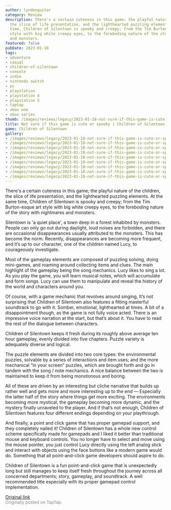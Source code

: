 ```yaml
---
author: lyndonguitar
category: Review
description: There's a certain cuteness in this game; the playful nature of the children,
  the slice of life presentation, and the lighthearted puzzling elements. At the same
  time, Children of Silentown is spooky and creepy; from the Tim Burton-esque art
  style with big white creepy eyes, to the foreboding nature of the story with nightmares
  and monsters.
featured: false
pubDate: 2023-01-18
tags:
- adventure
- casual
- children-of-silentown
- console
- indie
- nintendo switch
- pc
- playstation
- playstation 4
- playstation 5
- taptap
- xbox one
- xbox series
thumb: /images/reviews/legacy/2023-01-18-not-sure-if-this-game-is-cute-or-spooky--children-of-silentown---review-0.avif
title: Not sure if this game is cute or spooky | Children of Silentown - Review
game: Children of Silentown
gallery:
- /images/reviews/legacy/2023-01-18-not-sure-if-this-game-is-cute-or-spooky--children-of-silentown---review-0.avif
- /images/reviews/legacy/2023-01-18-not-sure-if-this-game-is-cute-or-spooky--children-of-silentown---review-1.avif
- /images/reviews/legacy/2023-01-18-not-sure-if-this-game-is-cute-or-spooky--children-of-silentown---review-2.avif
- /images/reviews/legacy/2023-01-18-not-sure-if-this-game-is-cute-or-spooky--children-of-silentown---review-3.avif
- /images/reviews/legacy/2023-01-18-not-sure-if-this-game-is-cute-or-spooky--children-of-silentown---review-4.avif
- /images/reviews/legacy/2023-01-18-not-sure-if-this-game-is-cute-or-spooky--children-of-silentown---review-5.avif
- /images/reviews/legacy/2023-01-18-not-sure-if-this-game-is-cute-or-spooky--children-of-silentown---review-6.avif
- /images/reviews/legacy/2023-01-18-not-sure-if-this-game-is-cute-or-spooky--children-of-silentown---review-7.avif
- /images/reviews/legacy/2023-01-18-not-sure-if-this-game-is-cute-or-spooky--children-of-silentown---review-8.avif
---
```

There's a certain cuteness in this game; the playful nature of the children, the slice of life presentation, and the lighthearted puzzling elements. At the same time, Children of Silentown is spooky and creepy; from the Tim Burton-esque art style with big white creepy eyes, to the foreboding nature of the story with nightmares and monsters.

Silentown is 'a quiet place', a town deep in a forest inhabited by monsters. People can only go out during daylight, loud noises are forbidden, and there are occasional disappearances usually attributed to the monsters. This has become the norm. Recently, disappearances are becoming more frequent, and it’s up to our character, one of the children named Lucy, to courageously investigate.

Most of the gameplay elements are composed of puzzling solving, doing mini-games, and roaming around collecting items and clues. The main highlight of the gameplay being the song mechanics. Lucy likes to sing a lot. As you play the game, you will learn musical notes, which will accumulate and form songs. Lucy can use them to manipulate and reveal the history of the world and characters around you.

Of course, with a game mechanic that revolves around singing, It’s not surprising that Children of Silentown also features a fitting masterful soundtrack to go with it. Somber, emotional, lighthearted at times. A bit of a disappointment though, as the game is not fully voice acted. There is an impressive voice narration at the start, but that’s about it. You have to read the rest of the dialogue between characters.

Children of Silentown keeps it fresh during its roughly above average ten hour gameplay, evenly divided into five chapters. Puzzle variety is adequately diverse and logical.

The puzzle elements are divided into two core types: the environmental puzzles, solvable by a series of interactions and item uses; and the more mechanical “in your screen” puzzles, which are brought forth and go in tandem with the song / note mechanics. A nice balance between the two is maintained to keep it from being monotonous and boring.

All of these are driven by an interesting but cliche narrative that builds up rather well and gets more and more interesting up to the end — Especially the latter half of the story where things get more exciting. The environments becoming more mystical, the gameplay becoming more dynamic, and the mystery finally unraveled to the player. And if that’s not enough, Children of Silentown features four different endings depending on your playthrough.

And finally, a point and click game that has proper gamepad support, and they completely nailed it! Children of Silentown has a whole new control scheme specifically made for gamepads and I liked it better than traditional mouse and keyboard controls. You no longer have to select and move using the mouse pointer, you just control Lucy directly using the left analog stick and interact with objects using the face buttons like a modern game would do. Something that all point-and-click game developers should aspire to do.

Children of Silentown is a fun point-and-click game that is unexpectedly long but still manages to keep itself fresh throughout the journey across all concerned departments; story, gameplay, and soundtrack. A well recommended title especially with its proper gamepad control implementation.

[Original link](https://www.taptap.io/post/4262558)<br><span style="font-size: 0.95em; color: #888;">Originally posted on TapTap.</span>